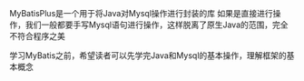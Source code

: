 MyBatisPlus是一个用于将Java对Mysql操作进行封装的库
如果是直接进行操作，我们一般都要手写Mysql语句进行操作，这样脱离了原生Java的范围，完全不符合程序之美

学习MyBatis之前，希望读者可以先学完Java和Mysql的基本操作，理解框架的基本概念